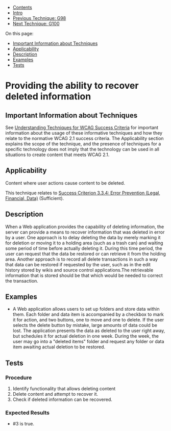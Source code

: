-   [Contents](https://www.w3.org/WAI/WCAG21/Techniques/#techniques "Table of Contents")
-   [Intro](https://www.w3.org/WAI/WCAG21/Techniques/#introduction "Introduction to Techniques")
-   [Previous Technique: G98](G98)
-   [Next Technique: G100](G100)

On this page:

-   [Important Information about Techniques](#important-information)
-   [Applicability](#applicability)
-   [Description](#description)
-   [Examples](#examples)
-   [Tests](#tests)

Providing the ability to recover deleted information
====================================================

Important Information about Techniques
--------------------------------------

See [Understanding Techniques for WCAG Success Criteria](https://www.w3.org/WAI/WCAG21/Understanding/understanding-techniques) for important information about the usage of these informative techniques and how they relate to the normative WCAG 2.1 success criteria. The Applicability section explains the scope of the technique, and the presence of techniques for a specific technology does not imply that the technology can be used in all situations to create content that meets WCAG 2.1.

Applicability
-------------

Content where user actions cause content to be deleted.

This technique relates to [Success Criterion 3.3.4: Error Prevention (Legal, Financial, Data)](https://www.w3.org/WAI/WCAG21/Understanding/error-prevention-legal-financial-data) (Sufficient).

Description
-----------

When a Web application provides the capability of deleting information, the server can provide a means to recover information that was deleted in error by a user. One approach is to delay deleting the data by merely marking it for deletion or moving it to a holding area (such as a trash can) and waiting some period of time before actually deleting it. During this time period, the user can request that the data be restored or can retrieve it from the holding area. Another approach is to record all delete transactions in such a way that data can be restored if requested by the user, such as in the edit history stored by wikis and source control applications.The retrievable information that is stored should be that which would be needed to correct the transaction.

Examples
--------

-   A Web application allows users to set up folders and store data within them. Each folder and data item is accompanied by a checkbox to mark it for action, and two buttons, one to move and one to delete. If the user selects the delete button by mistake, large amounts of data could be lost. The application presents the data as deleted to the user right away, but schedules it for actual deletion in one week. During the week, the user may go into a "deleted items" folder and request any folder or data item awaiting actual deletion to be restored.

Tests
-----

### Procedure

1.  Identify functionality that allows deleting content
2.  Delete content and attempt to recover it.
3.  Check if deleted information can be recovered.

### Expected Results

-   \#3 is true.

